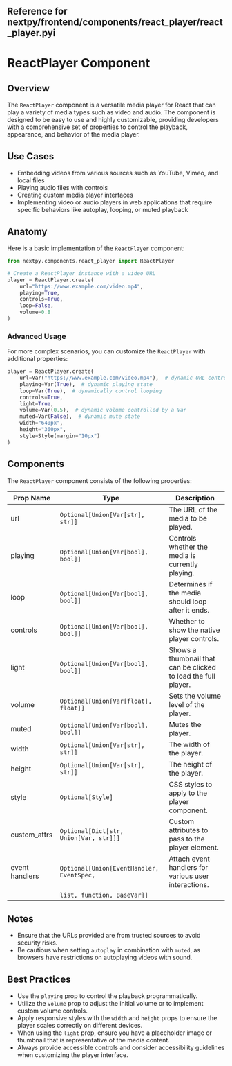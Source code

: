 ##  Reference for nextpy/frontend/components/react_player/react_player.pyi

# ReactPlayer Component

## Overview

The `ReactPlayer` component is a versatile media player for React that can play a variety of media types such as video and audio. The component is designed to be easy to use and highly customizable, providing developers with a comprehensive set of properties to control the playback, appearance, and behavior of the media player.

## Use Cases

- Embedding videos from various sources such as YouTube, Vimeo, and local files
- Playing audio files with controls
- Creating custom media player interfaces
- Implementing video or audio players in web applications that require specific behaviors like autoplay, looping, or muted playback

## Anatomy

Here is a basic implementation of the `ReactPlayer` component:

```python
from nextpy.components.react_player import ReactPlayer

# Create a ReactPlayer instance with a video URL
player = ReactPlayer.create(
    url="https://www.example.com/video.mp4",
    playing=True,
    controls=True,
    loop=False,
    volume=0.8
)
```

### Advanced Usage

For more complex scenarios, you can customize the `ReactPlayer` with additional properties:

```python
player = ReactPlayer.create(
    url=Var("https://www.example.com/video.mp4"),  # dynamic URL controlled by a Var
    playing=Var(True),  # dynamic playing state
    loop=Var(True),  # dynamically control looping
    controls=True,
    light=True,
    volume=Var(0.5),  # dynamic volume controlled by a Var
    muted=Var(False),  # dynamic mute state
    width="640px",
    height="360px",
    style=Style(margin="10px")
)
```

## Components

The `ReactPlayer` component consists of the following properties:

| Prop Name     | Type                                      | Description                                                           |
|---------------|-------------------------------------------|-----------------------------------------------------------------------|
| url           | `Optional[Union[Var[str], str]]`          | The URL of the media to be played.                                    |
| playing       | `Optional[Union[Var[bool], bool]]`        | Controls whether the media is currently playing.                      |
| loop          | `Optional[Union[Var[bool], bool]]`        | Determines if the media should loop after it ends.                    |
| controls      | `Optional[Union[Var[bool], bool]]`        | Whether to show the native player controls.                           |
| light         | `Optional[Union[Var[bool], bool]]`        | Shows a thumbnail that can be clicked to load the full player.        |
| volume        | `Optional[Union[Var[float], float]]`      | Sets the volume level of the player.                                  |
| muted         | `Optional[Union[Var[bool], bool]]`        | Mutes the player.                                                     |
| width         | `Optional[Union[Var[str], str]]`          | The width of the player.                                              |
| height        | `Optional[Union[Var[str], str]]`          | The height of the player.                                             |
| style         | `Optional[Style]`                         | CSS styles to apply to the player component.                          |
| custom_attrs  | `Optional[Dict[str, Union[Var, str]]]`    | Custom attributes to pass to the player element.                      |
| event handlers| `Optional[Union[EventHandler, EventSpec,` | Attach event handlers for various user interactions.                  |
|               | `list, function, BaseVar]]`               |                                                                       |

## Notes

- Ensure that the URLs provided are from trusted sources to avoid security risks.
- Be cautious when setting `autoplay` in combination with `muted`, as browsers have restrictions on autoplaying videos with sound.

## Best Practices

- Use the `playing` prop to control the playback programmatically.
- Utilize the `volume` prop to adjust the initial volume or to implement custom volume controls.
- Apply responsive styles with the `width` and `height` props to ensure the player scales correctly on different devices.
- When using the `light` prop, ensure you have a placeholder image or thumbnail that is representative of the media content.
- Always provide accessible controls and consider accessibility guidelines when customizing the player interface.